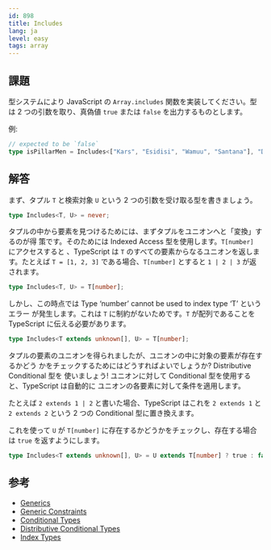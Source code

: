 ```yaml
---
id: 898
title: Includes
lang: ja
level: easy
tags: array
---
```


## 課題

型システムにより JavaScript の `Array.includes` 関数を実装してください。型は 2
つの引数を取り、真偽値 `true` または `false` を出力するものとします。

例:

```typescript
// expected to be `false`
type isPillarMen = Includes<["Kars", "Esidisi", "Wamuu", "Santana"], "Dio">;
```

## 解答

まず、タプル `T` と検索対象 `U` という 2 つの引数を受け取る型を書きましょう。

```typescript
type Includes<T, U> = never;
```

タプルの中から要素を見つけるためには、まずタプルをユニオンへと「変換」するのが得
策です。そのためには Indexed Access 型を使用します。`T[number]` にアクセスすると
、TypeScript は `T` のすべての要素からなるユニオンを返します。たとえば
`T = [1, 2, 3]` である場合、`T[number]` とすると `1 | 2 | 3` が返されます。

```typescript
type Includes<T, U> = T[number];
```

しかし、この時点では Type ‘number’ cannot be used to index type ‘T’ というエラー
が発生します。これは `T` に制約がないためです。`T` が配列であることを TypeScript
に伝える必要があります。

```typescript
type Includes<T extends unknown[], U> = T[number];
```

タプルの要素のユニオンを得られましたが、ユニオンの中に対象の要素が存在するかどう
かをチェックするためにはどうすればよいでしょうか? Distributive Conditional 型を
使いましょう! ユニオンに対して Conditional 型を使用すると、TypeScript は自動的に
ユニオンの各要素に対して条件を適用します。

たとえば `2 extends 1 | 2` と書いた場合、TypeScript はこれを `2 extends 1` と
`2 extends 2` という 2 つの Conditional 型に置き換えます。

これを使って `U` が `T[number]` に存在するかどうかをチェックし、存在する場合は
`true` を返すようにします。

```typescript
type Includes<T extends unknown[], U> = U extends T[number] ? true : false;
```

## 参考

- [Generics](https://www.typescriptlang.org/docs/handbook/2/generics.html)
- [Generic Constraints](https://www.typescriptlang.org/docs/handbook/2/generics.html#generic-constraints)
- [Conditional Types](https://www.typescriptlang.org/docs/handbook/2/conditional-types.html)
- [Distributive Conditional Types](https://www.typescriptlang.org/docs/handbook/2/conditional-types.html#distributive-conditional-types)
- [Index Types](https://www.typescriptlang.org/docs/handbook/2/indexed-access-types.html)

